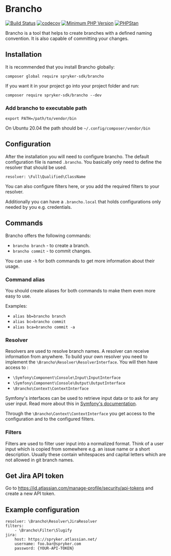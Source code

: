 # Brancho

[![Build Status](https://github.com/spryker-sdk/brancho/workflows/CI/badge.svg?branch=master)](https://github.com/spryker-sdk/brancho/actions?query=workflow%3ACI+branch%3Amaster)
[![codecov](https://codecov.io/gh/spryker-sdk/brancho/branch/master/graph/badge.svg?token=L1thFB9nOG)](https://codecov.io/gh/spryker-sdk/brancho)
[![Minimum PHP Version](https://img.shields.io/badge/php-%3E%3D%208.0-8892BF.svg)](https://php.net/)
[![PHPStan](https://img.shields.io/badge/PHPStan-level%208-brightgreen.svg?style=flat)](https://phpstan.org/)

Brancho is a tool that helps to create branches with a defined naming convention. It is also capable of committing your changes.

## Installation

It is recommended that you install Brancho globally:

`composer global require spryker-sdk/brancho`

If you want it in your project go into your project folder and run:

`composer require spryker-sdk/brancho --dev`

### Add brancho to executable path

`export PATH=/path/to/vendor/bin`

On Ubuntu 20.04 the path should be `~/.config/composer/vendor/bin`

## Configuration

After the installation you will need to configure brancho. The default configuration file is named `.brancho`. You basically only need to define the resolver that should be used.

`resolver: \Full\Qualified\ClassName`

You can also configure filters here, or you add the required filters to your resolver.

Additionally you can have a `.brancho.local` that holds configurations only needed by you e.g. credentials.


## Commands

Brancho offers the following commands:

- `brancho branch` - to create a branch.
- `brancho commit` - to commit changes.

You can use `-h` for both commands to get more information about their usage.


### Command alias

You should create aliases for both commands to make them even more easy to use.

Examples:

- `alias bb=brancho branch`
- `alias bc=brancho commit`
- `alias bca=brancho commit -a`


### Resolver

Resolvers are used to resolve branch names. A resolver can receive information from anywhere.
To build your own resolver you need to implement the `\Brancho\Resolver\ResolverInterface`. You will then have access to :

- `\Symfony\Component\Console\Input\InputInterface`
- `\Symfony\Component\Console\Output\OutputInterface`
- `\Brancho\Context\ContextInterface`

Symfony's interfaces can be used to retrieve input data or to ask for any user input. Read more about this in [Symfony's documentation](https://symfony.com/doc/current/components/console/helpers/questionhelper.html).

Through the `\Brancho\Context\ContextInterface` you get access to the configuration and to the configured filters.


### Filters

Filters are used to filter user input into a normalized format. Think of a user input which is copied from somewhere e.g. an issue name or a short description. Usually these contain whitespaces and capital letters which are not allowed in git branch names.

## Get Jira API token

Go to https://id.atlassian.com/manage-profile/security/api-tokens and create a new API token.

## Example configuration

```
resolver: \Brancho\Resolver\JiraResolver
filters:
    - \Brancho\Filter\Slugify
jira:
    host: https://spryker.atlassian.net/
    username: foo.bar@spryker.com
    password: {YOUR-API-TOKEN}
```
